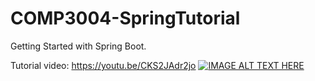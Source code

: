 # COMP3004-SpringTutorial
Getting Started with Spring Boot.

Tutorial video:  https://youtu.be/CKS2JAdr2jo
[![IMAGE ALT TEXT HERE](https://img.youtube.com/vi/https://youtu.be/CKS2JAdr2jo/0.jpg)](https://www.youtube.com/watch?v=https://youtu.be/CKS2JAdr2jo)
